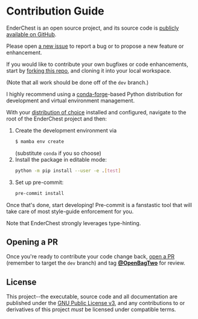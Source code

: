# Contribution Guide

EnderChest is an open source project, and its source code is
[publicly available on GitHub](https://github.com/OpenBagTwo/EnderChest).

Please open [a new issue](https://github.com/OpenBagTwo/EnderChest/issues/new)
to report a bug or to propose a new feature or enhancement.

If you would like to contribute your own bugfixes or code enhancements, start by
[forking this repo](https://github.com/OpenBagTwo/EnderChest/fork), and cloning
it into your local workspace.

(Note that all work should be done off of the `dev` branch.)

I highly recommend using a [conda-forge](https://conda-forge.org/)-based
Python distribution for development and virtual environment management.

With your
[distribution of choice](https://github.com/conda-forge/miniforge#mambaforge)
installed and configured, navigate to the root of the EnderChest project and
then:

1. Create the development environment via
   ```bash
   $ mamba env create
   ```
   (substitute `conda` if you so choose)
2. Install the package in editable mode:
   ```bash
   python -m pip install --user -e .[test]
   ```
3. Set up pre-commit:
   ```bash
   pre-commit install
   ```

Once that's done, start developing! Pre-commit is a fanstastic tool that will
take care of most style-guide enforcement for you.

Note that EnderChest strongly leverages type-hinting.

## Opening a PR

Once you're ready to contribute your code change back,
[open a PR](https://github.com/OpenBagTwo/EnderChest/compare) (remember to
target the `dev` branch) and tag **[@OpenBagTwo](https://github.com/OpenBagTwo)**
for review.

## License

This project--the executable, source code and all documentation are published
under the
[GNU Public License v3](https://github.com/OpenBagTwo/EnderChest/blob/dev/LICENSE),
and any contributions to or derivatives of this project _must_ be licensed under
compatible terms.
